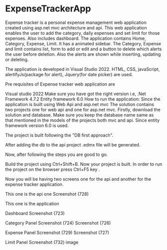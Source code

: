 # ExpenseTrackerApp
Expense tracker is a personal expense management web application created using asp.net mvc architecture and api. This web application enables the user to add the category, daily expenses and set limit for those expenses. Also includes dashboard. The application contains Home, Category, Expense, Limit. It has a animated sidebar. The Category, Expense and limit contains list, form to add or edit and a button to delete which alerts the user before deletion. Also the alerts are shown while inserting, updating or deleting.

The application is developed in Visual Studio 2022. HTML, CSS, javaScript, alertifyJs(package for alert), Jquery(for date picker) are used.

Pre requisites of Expense tracker web application are

Visual studio 2022
Make sure you have got the right version i.e, .Net Framework 4.7.2
Entity framework 6.0
How to run the application: Since the application is built using Web Api and asp.net mvc The solution contains two projects one for web api and one for asp.net mvc. Firstly, download the solution and database. Make sure you keep the database name same as that mentioned in the models of the projects both mvc and api. Since entity framework version 6.0 is used.

The project is built following the "DB first approach".

After adding the db to the api project .edmx file will be generated.

Now, after following the steps you are good to go.

Build the project using Ctrl+Shift+B. Now your project is built. In order to run the project on the browser press Ctrl+F5 key .

Now you will be having two screens one for the api and another for the expense tracker application.

This one is the api one Screenshot (728)

This one is the application

Dashboard Screenshot (723)

Category Panel Screenshot (724) Screenshot (726)

Expense Panel Screenshot (729) Screenshot (727)

Limit Panel Screenshot (732) image
